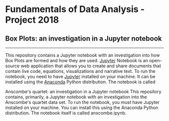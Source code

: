 # Fundamentals of Data Analysis - Project 2018
## Box Plots: an investigation in a Jupyter notebook
***
This repository contains a Jupyter notebook with an investigation into how Box Plots are formed and how they are used. [Jupyter](http://jupyter.org/) Notebook is an open-source web application that allows you to create and share documents that contain live code, equations, visualizations and narrative text. To run the notebook, you need to have [Jupyter](http://jupyter.org/) installed on your machine. It can be installed using the [Anaconda](https://www.anaconda.com/download/) Python distribution. The notebook is called 

Anscombe's quartet: an investigation in a Jupyter notebook
This repository contains, primarily, a Jupyter notebook with an investigation into the Anscombe's quartet data set.
To run the notebook, you must have Jupyter installed on your machine. You can install this using the Anaconda Python distribution.
The notebook itself is called anscombe.ipynb.
